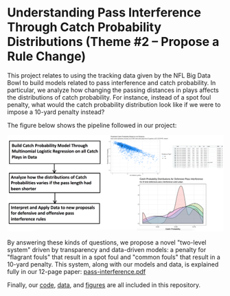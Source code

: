 # Understanding Pass Interference Through Catch Probability Distributions (Theme #2 – Propose a Rule Change)

This project relates to using the tracking data given by the NFL Big Data Bowl to build models related to pass interference and catch probability. In particular, we analyze how changing the passing distances in plays affects the distributions of catch probability. For instance, instead of a spot foul penalty, what would the catch probability distribution look like if we were to impose a 10-yard penalty instead? 

The figure below shows the pipeline followed in our project:

![pipeline](https://github.com/pwu97/pass-interference/blob/master/figs/pipeline3.png)

By answering these kinds of questions, we propose a novel "two-level system" driven by transparency and data-driven models: a penalty for "flagrant fouls" that result in a spot foul and "common fouls" that result in a 10-yard penalty. This system, along with our models and data, is explained fully in our 12-page paper: [pass-interference.pdf](https://github.com/pwu97/pass-interference/blob/master/pass-interference.pdf)

Finally, our [code](https://github.com/pwu97/pass-interference/tree/master/code), [data](https://github.com/pwu97/pass-interference/tree/master/data), and [figures](https://github.com/pwu97/pass-interference/tree/master/figs) are all included in this repository. 
